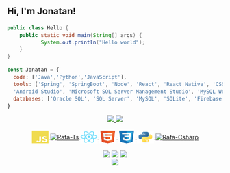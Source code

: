 ## Hi, I'm Jonatan!

```java
public class Hello {
	public static void main(String[] args) {
           System.out.println("Hello world");    
	}
}
```

  ```javascript
const Jonatan = {
    code: ['Java','Python','JavaScript'],
    tools: ['Spring', 'SpringBoot', 'Node', 'React', 'React Native', 'CSS', 'Material UI', 'Bootstrap', 
    'Android Studio', 'Microsoft SQL Server Management Studio', 'MySQL Workbench', 'MVC', 'VirtualBox'],
    databases: ['Oracle SQL', 'SQL Server', 'MySQL', 'SQLite', 'Firebase']
}
```

<div align="center">
  <a href="https://github.com/JonatanAlexisYanezRivas">
 
  <img height="180em" src="https://github-readme-stats.vercel.app/api/top-langs/?username=JonatanAlexisYanezRivas&layout=compact&langs_count=7&theme=tokyonight"/>
    
 <img height="180em" src="https://github-readme-stats.vercel.app/api?username=JonatanAlexisYanezRivas&show_icons=true&theme=tokyonight&include_all_commits=true&count_private=true"/>
 </div>
<div style="display: inline_block" align="center"><br>

  <img align="center" alt="Rafa-Js" height="30" width="40" src="https://raw.githubusercontent.com/devicons/devicon/master/icons/javascript/javascript-plain.svg">
  <img align="center" alt="Rafa-Ts" height="30" width="40" src="https://cdn.jsdelivr.net/gh/devicons/devicon/icons/java/java-original-wordmark.svg">
  <img align="center" alt="Rafa-React" height="30" width="40" src="https://raw.githubusercontent.com/devicons/devicon/master/icons/react/react-original.svg">
  <img align="center" alt="Rafa-HTML" height="30" width="40" src="https://raw.githubusercontent.com/devicons/devicon/master/icons/html5/html5-original.svg">
  <img align="center" alt="Rafa-CSS" height="30" width="40" src="https://raw.githubusercontent.com/devicons/devicon/master/icons/css3/css3-original.svg">
  <img align="center" alt="Rafa-Python" height="30" width="40" src="https://raw.githubusercontent.com/devicons/devicon/master/icons/python/python-original.svg">
  <img align="center" alt="Rafa-Csharp" height="30" width="40" src="https://cdn.jsdelivr.net/gh/devicons/devicon/icons/mysql/mysql-original.svg">
</div>
  <br/>
  <div align="center">  
  <a href="https://www.youtube.com/channel/UCHPQuKgrneyPWpEKRlaCsVA" target="_blank"><img src="https://img.shields.io/badge/YouTube-FF0000?style=for-the-badge&logo=youtube&logoColor=white" target="_blank"></a>
  <a href="https://www.instagram.com/alexis7n7r" target="_blank"><img src="https://img.shields.io/badge/-Instagram-%23E4405F?style=for-the-badge&logo=instagram&logoColor=white" target="_blank"></a> 
  <a href="https://www.linkedin.com/in/jonatan-alexis-yañez-rivas-b73856211/" target="_blank"><img src="https://img.shields.io/badge/-LinkedIn-%230077B5?style=for-the-badge&logo=linkedin&logoColor=white" target="_blank"></a> 
</div>
<div align="center" >
<img src='https://user-images.githubusercontent.com/5713670/87202985-820dcb80-c2b6-11ea-9f56-7ec461c497c3.gif' width='200'>
</div>
 									
